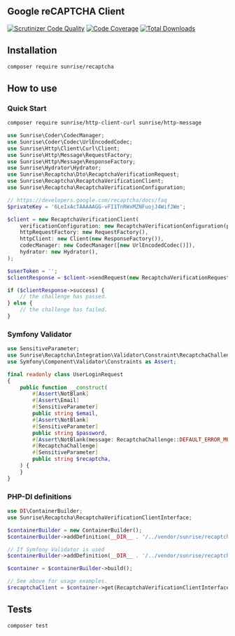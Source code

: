 ## Google reCAPTCHA Client

[![Scrutinizer Code Quality](https://scrutinizer-ci.com/g/sunrise-php/recaptcha/badges/quality-score.png?b=master)](https://scrutinizer-ci.com/g/sunrise-php/recaptcha/?branch=master)
[![Code Coverage](https://scrutinizer-ci.com/g/sunrise-php/recaptcha/badges/coverage.png?b=master)](https://scrutinizer-ci.com/g/sunrise-php/recaptcha/?branch=master)
[![Total Downloads](https://poser.pugx.org/sunrise/recaptcha/downloads?format=flat)](https://packagist.org/packages/sunrise/recaptcha)

## Installation

```bash
composer require sunrise/recaptcha
```

## How to use

### Quick Start

```bash
composer require sunrise/http-client-curl sunrise/http-message
```

```php
use Sunrise\Coder\CodecManager;
use Sunrise\Coder\Codec\UrlEncodedCodec;
use Sunrise\Http\Client\Curl\Client;
use Sunrise\Http\Message\RequestFactory;
use Sunrise\Http\Message\ResponseFactory;
use Sunrise\Hydrator\Hydrator;
use Sunrise\Recaptcha\Dto\RecaptchaVerificationRequest;
use Sunrise\Recaptcha\RecaptchaVerificationClient;
use Sunrise\Recaptcha\RecaptchaVerificationConfiguration;

// https://developers.google.com/recaptcha/docs/faq
$privateKey = '6LeIxAcTAAAAAGG-vFI1TnRWxMZNFuojJ4WifJWe';

$client = new RecaptchaVerificationClient(
    verificationConfiguration: new RecaptchaVerificationConfiguration(privateKey: $privateKey),
    httpRequestFactory: new RequestFactory(),
    httpClient: new Client(new ResponseFactory()),
    codecManager: new CodecManager([new UrlEncodedCodec()]),
    hydrator: new Hydrator(),
);

$userToken = '';
$clientResponse = $client->sendRequest(new RecaptchaVerificationRequest(userToken: $userToken));

if ($clientResponse->success) {
    // the challenge has passed.
} else {
    // the challenge has failed.
}
```

### Symfony Validator

```php
use SensitiveParameter;
use Sunrise\Recaptcha\Integration\Validator\Constraint\RecaptchaChallenge;
use Symfony\Component\Validator\Constraints as Assert;

final readonly class UserLoginRequest
{
    public function __construct(
        #[Assert\NotBlank]
        #[Assert\Email]
        #[SensitiveParameter]
        public string $email,
        #[Assert\NotBlank]
        #[SensitiveParameter]
        public string $password,
        #[Assert\NotBlank(message: RecaptchaChallenge::DEFAULT_ERROR_MESSAGE)]
        #[RecaptchaChallenge]
        #[SensitiveParameter]
        public string $recaptcha,
    ) {
    }
}
```

### PHP-DI definitions

```php
use DI\ContainerBuilder;
use Sunrise\Recaptcha\RecaptchaVerificationClientInterface;

$containerBuilder = new ContainerBuilder();
$containerBuilder->addDefinition(__DIR__ . '/../vendor/sunrise/recaptcha/resources/definitions/recaptcha_verification.php');

// If Symfony Validator is used
$containerBuilder->addDefinition(__DIR__ . '/../vendor/sunrise/recaptcha/resources/definitions/integration/validator/constraint/recaptcha_challenge_validator.php');

$container = $containerBuilder->build();

// See above for usage examples.
$recaptchaClient = $container->get(RecaptchaVerificationClientInterface::class);
```

## Tests

```bash
composer test
```
